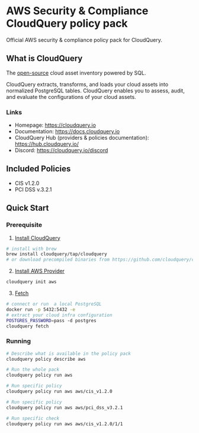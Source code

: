 # AWS Security & Compliance CloudQuery policy pack

Official AWS security & compliance policy pack for CloudQuery.

## What is CloudQuery

The [open-source](https://github.com/cloudquery/cloudquery) cloud asset inventory powered by SQL.

CloudQuery extracts, transforms, and loads your cloud assets into normalized PostgreSQL tables. CloudQuery enables you to assess, audit, and evaluate the configurations of your cloud assets.

### Links
* Homepage: https://cloudquery.io
* Documentation: https://docs.cloudquery.io
* CloudQuery Hub (providers & policies documentation): https://hub.cloudquery.io/
* Discord: https://cloudquery.io/discord

## Included Policies

- CIS v1.2.0
- PCI DSS v.3.2.1

## Quick Start

### Prerequisite

1. [Install CloudQuery](https://docs.cloudquery.io/docs/getting-started)

```bash 
# install with brew
brew install cloudquery/tap/cloudquery
# or download precompiled binaries from https://github.com/cloudquery/cloudquery/releases
```

2. [Install AWS Provider](https://docs.cloudquery.io/docs/cli/fetch/overview)

```bash
cloudquery init aws
```

3. [Fetch](https://hub.cloudquery.io/providers/cloudquery/aws/latest)

```bash
# connect or run  a local PostgreSQL
docker run -p 5432:5432 -e 
# extract your cloud infra configuration
POSTGRES_PASSWORD=pass -d postgres
cloudquery fetch
```

### Running

```bash
# Describe what is available in the policy pack
cloudquery policy describe aws

# Run the whole pack
cloudquery policy run aws

# Run specific policy
cloudquery policy run aws aws/cis_v1.2.0

# Run specific policy
cloudquery policy run aws aws/pci_dss_v3.2.1

# Run specific check
cloudquery policy run aws aws/cis_v1.2.0/1/1
```
